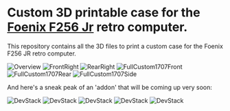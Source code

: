 # Custom 3D printable case for the [Foenix F256 Jr](https://c256foenix.com/f256-jr/?v=796834e7a283) retro computer. 
This repository contains all the 3D files to print a custom case for the Foenix F256 JR retro computer.

![Overview](images/Overview.jpeg)
![FrontRight](images/FrontRight.jpeg)
![RearRight](images/RearRight.jpeg)
![FullCustom1707Front](images/FullRetroCustom1707-front.jpeg)
![FullCustom1707Rear](images/FullRetroCustom1707-rear.jpeg)
![FullCustom1707Side](images/FullRetroCustom1707-side.jpeg)

And here's a sneak peak of an 'addon' that will be coming up very soon:

![DevStack](images/DeveloperStack.jpg)
![DevStack](images/DevStackCombi.jpeg)
![DevStack](images/DevCaseSolo.jpeg)
![DevStack](images/DevCaseOpenTop.jpeg)
![DevStack](images/DevCaseClosedRear.jpeg)
